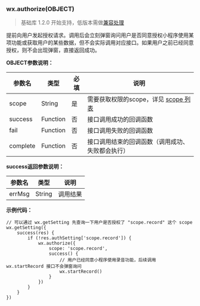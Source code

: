<!-- https://developers.weixin.qq.com/miniprogram/dev/api/authorize.html -->

### wx.authorize(OBJECT)

> 基础库 1.2.0 开始支持，低版本需做[兼容处理](https://developers.weixin.qq.com/miniprogram/dev/framework/compatibility.html)

提前向用户发起授权请求。调用后会立刻弹窗询问用户是否同意授权小程序使用某项功能或获取用户的某些数据，但不会实际调用对应接口。如果用户之前已经同意授权，则不会出现弹窗，直接返回成功。

**OBJECT参数说明：**

  参数名     |  类型       |  必填 |  说明                                                                                                             
-------------|-------------|-------|-------------------------------------------------------------------------------------------------------------------
  scope      |  String     |  是   |需要获取权限的scope，详见 [scope 列表](https://developers.weixin.qq.com/miniprogram/dev/api/authorize-index.html#scope-列表)
  success    |  Function   |  否   |  接口调用成功的回调函数                                                                                           
  fail       |  Function   |  否   |  接口调用失败的回调函数                                                                                           
  complete   |  Function   |  否   |  接口调用结束的回调函数（调用成功、失败都会执行）                                                                 

**success返回参数说明：**

  参数名   |  类型     |  说明   
-----------|-----------|---------
  errMsg   |  String   | 调用结果

**示例代码：**

    // 可以通过 wx.getSetting 先查询一下用户是否授权了 "scope.record" 这个 scope
    wx.getSetting({
        success(res) {
            if (!res.authSetting['scope.record']) {
                wx.authorize({
                    scope: 'scope.record',
                    success() {
                        // 用户已经同意小程序使用录音功能，后续调用 wx.startRecord 接口不会弹窗询问
                        wx.startRecord()
                    }
                })
            }
        }
    })
